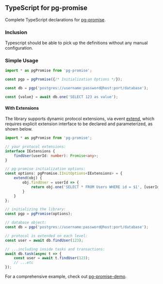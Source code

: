## TypeScript for pg-promise

Complete TypeScript declarations for [pg-promise].

### Inclusion

Typescript should be able to pick up the definitions without any manual configuration.

### Simple Usage

```ts
import * as pgPromise from 'pg-promise';

const pgp = pgPromise({/* Initialization Options */});

const db = pgp('postgres://username:password@host:port/database');

const {value} = await db.one('SELECT 123 as value');
```

#### With Extensions

The library supports dynamic protocol extensions, via event [extend], which requires
explicit extension interface to be declared and parameterized, as shown below.

```ts
import * as pgPromise from 'pg-promise';

// your protocol extensions:
interface IExtensions {
    findUser(userId: number): Promise<any>;
}

// pg-promise initialization options:
const options: pgPromise.IInitOptions<IExtensions> = {
    extend(obj) {
        obj.findUser = userId => {
            return obj.one('SELECT * FROM Users WHERE id = $1', [userId]);
        }
    }
};

// initializing the library:
const pgp = pgPromise(options);

// database object:
const db = pgp('postgres://username:password@host:port/database');

// protocol is extended on each level:
const user = await db.findUser(123);

// ...including inside tasks and transactions:
await db.task(async t => {
    const user = await t.findUser(123);
    // ...etc
});
```

For a comprehensive example, check out [pg-promise-demo].

[pg-promise-demo]:https://github.com/vitaly-t/pg-promise-demo
[extend]:http://vitaly-t.github.io/pg-promise/global.html#event:extend
[pg-promise]:https://github.com/vitaly-t/pg-promise
